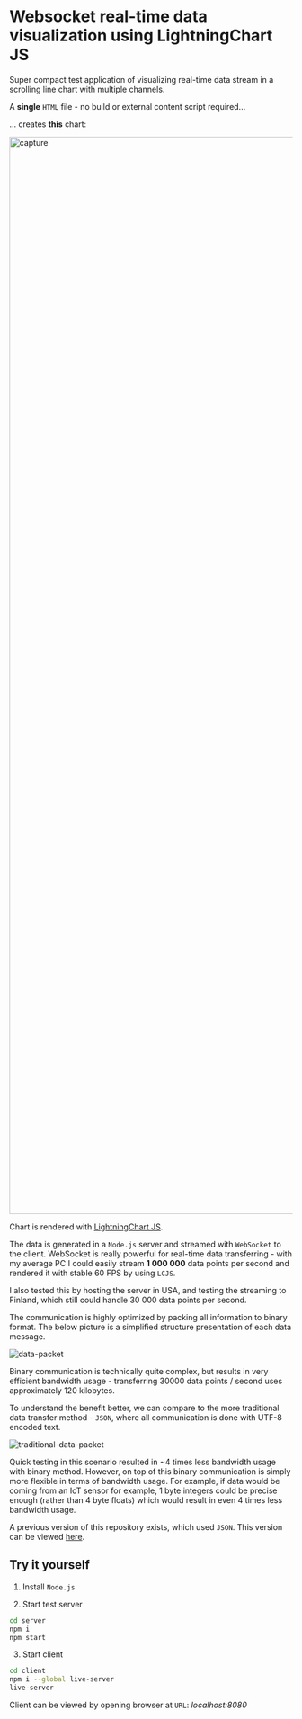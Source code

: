 # Websocket real-time data visualization using LightningChart JS

Super compact test application of visualizing real-time data stream in a scrolling line chart with multiple channels.

A **single** `HTML` file - no build or external content script required...

... creates **this** chart:

<img width="1915" alt="capture" src="https://user-images.githubusercontent.com/55391673/144894515-9d396a84-9ce1-48fd-a61a-e18d21800700.PNG">

Chart is rendered with [LightningChart JS](https://www.arction.com/lightningchart-js/).

The data is generated in a `Node.js` server and streamed with `WebSocket` to the client. WebSocket is really powerful for real-time data transferring - with my average PC I could easily stream **1 000 000** data points per second and rendered it with stable 60 FPS by using `LCJS`.

I also tested this by hosting the server in USA, and testing the streaming to Finland, which still could handle 30 000 data points per second.

The communication is highly optimized by packing all information to binary format. The below picture is a simplified structure presentation of each data message.

![data-packet](https://user-images.githubusercontent.com/55391673/144894546-146d9132-b5ab-4ebe-8227-c4369f6922f3.png)

Binary communication is technically quite complex, but results in very efficient bandwidth usage - transferring 30000 data points / second uses approximately 120 kilobytes.

To understand the benefit better, we can compare to the more traditional data transfer method - `JSON`, where all communication is done with UTF-8 encoded text.

![traditional-data-packet](https://user-images.githubusercontent.com/55391673/144898549-163b639b-926b-430f-8ca6-9c89fe40992a.png)

Quick testing in this scenario resulted in ~4 times less bandwidth usage with binary method. However, on top of this binary communication is simply more flexible in terms of bandwidth usage. For example, if data would be coming from an IoT sensor for example, 1 byte integers could be precise enough (rather than 4 byte floats) which would result in even 4 times less bandwidth usage.

A previous version of this repository exists, which used `JSON`. This version can be viewed [here](https://github.com/Nipatsku/websocket-data-visualization/tree/json-version).

## Try it yourself

1. Install `Node.js`

2. Start test server

```bash
cd server
npm i
npm start
```

3. Start client

```bash
cd client
npm i --global live-server
live-server
```

Client can be viewed by opening browser at `URL`: _localhost:8080_
